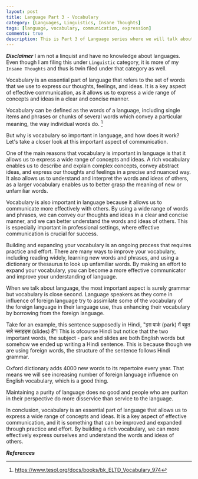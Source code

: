 ```yaml
---
layout: post
title: Language Part 3 - Vocabulary
category: [Languages, Linguistics, Insane Thoughts]
tags: [language, vocabulary, communication, expression]
comments: true
description: This is Part 3 of Language series where we will talk about vocabulary.
---
```


***Disclaimer***
I am not a linquist and have no knowledge about languages. Even though I am filing this under `Linguistic` category, it is more of my `Insane Thoughts` and thus is twin filed under that category as well.


Vocabulary is an essential part of language that refers to the set of words that we use to express our thoughts, feelings, and ideas. It is a key aspect of effective communication, as it allows us to express a wide range of concepts and ideas in a clear and concise manner.

Vocabulary can be defined as the words of a language, including single items and phrases or chunks of several words which convey a particular meaning, the way individual words do. [^1]

But why is vocabulary so important in language, and how does it work? Let's take a closer look at this important aspect of communication.

One of the main reasons that vocabulary is important in language is that it allows us to express a wide range of concepts and ideas. A rich vocabulary enables us to describe and explain complex concepts, convey abstract ideas, and express our thoughts and feelings in a precise and nuanced way. It also allows us to understand and interpret the words and ideas of others, as a larger vocabulary enables us to better grasp the meaning of new or unfamiliar words.

Vocabulary is also important in language because it allows us to communicate more effectively with others. By using a wide range of words and phrases, we can convey our thoughts and ideas in a clear and concise manner, and we can better understand the words and ideas of others. This is especially important in professional settings, where effective communication is crucial for success.

Building and expanding your vocabulary is an ongoing process that requires practice and effort. There are many ways to improve your vocabulary, including reading widely, learning new words and phrases, and using a dictionary or thesaurus to look up unfamiliar words. By making an effort to expand your vocabulary, you can become a more effective communicator and improve your understanding of language.

When we talk about language, the most important aspect is surely grammar but vocabulary is close second. Language speakers as they come in influence of foreign language try to assimilate some of the vocabulary of the foreign language in their language use, thus enhancing their vocabulary by borrowing from the foreign language. 

Take for an example, this sentence supposedly in Hindi, "इस पार्क (park) में बहुत सारे स्लाइड्स (slides) हैं"! This is ofcourse Hindi but notice that the two important words, the subject - park and slides are both English words but somehow we ended up writing a Hindi sentence. This is because though we are using foreign words, the structure of the sentence follows Hindi grammar.

Oxford dictionary adds 4000 new words to its repertoire every year. That means we will see increasing number of foreign language influence on English vocabulary, which is a good thing. 

Maintaining a purity of language does no good and people who are puritan in their perspective do more disservice than service to the language. 

In conclusion, vocabulary is an essential part of language that allows us to express a wide range of concepts and ideas. It is a key aspect of effective communication, and it is something that can be improved and expanded through practice and effort. By building a rich vocabulary, we can more effectively express ourselves and understand the words and ideas of others.


***References***

[^1]: https://www.tesol.org/docs/books/bk_ELTD_Vocabulary_974



